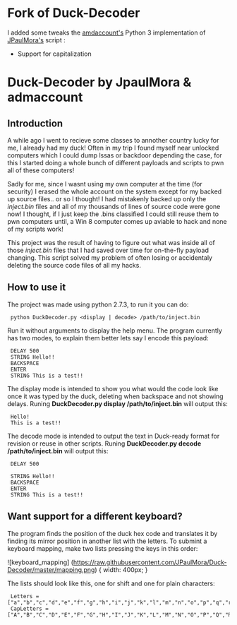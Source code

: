 # Fork of Duck-Decoder
I added some tweaks the [amdaccount's](https://github.com/admaccount/) Python 3 implementation of [JPaulMora's](https://github.com/JPaulMora/) script :
- Support for capitalization

# Duck-Decoder by JpaulMora & admaccount

## Introduction

A while ago I went to recieve some classes to annother country lucky for me, I already had my duck! Often in my trip
I found myself near unlocked computers which I could dump lssas or backdoor depending the case, for this I started doing a whole bunch of different payloads and scripts to pwn all of these computers!

Sadly for me, since I wasnt using my own computer at the time (for security) I erased the whole account on the system except for my backed up source files.. or so I thought! I had mistakenly backed up only the *inject.bin* files and all of my thousands of lines of source code were gone now! I thought, if I just keep the .bins classified I could still reuse them to pwn computers until, a Win 8 computer comes up aviable to hack and none of my scripts work!

This project was the result of having to figure out what was inside all of those *inject.bin* files that I had saved over time for on-the-fly payload changing. This script solved my problem of often losing or accidentaly deleting the source code files of all my hacks.

## How to use it

The project was made using python 2.7.3, to run it you can do:
```
 python DuckDecoder.py <display | decode> /path/to/inject.bin
```

Run it without arguments to display the help menu. The program currently has two modes, to explain them better lets say I encode this payload:
```
 DELAY 500
 STRING Hello!!
 BACKSPACE
 ENTER
 STRING This is a test!!
```
The display mode is intended to show you what would the code look like once it was typed by the duck, deleting when backspace and not showing delays. Runing __DuckDecoder.py display /path/to/inject.bin__ will output this:
```
 Hello!
 This is a test!!
```

The decode mode is intended to output the text in Duck-ready format for revision or reuse in other scripts. Runing __DuckDecoder.py decode /path/to/inject.bin__ will output this:

```
 DELAY 500

 STRING Hello!!
 BACKSPACE 
 ENTER 
 STRING This is a test!!
```

## Want support for a different keyboard?

The program finds the position of the duck hex code and translates it by finding its mirror position in another
list with the letters. To submint a keyboard mapping, make two lists pressing the keys in this order:

![keyboard_mapping] (https://raw.githubusercontent.com/JPaulMora/Duck-Decoder/master/mapping.png) { width: 400px; }

The lists should look like this, one for shift and one for plain characters:

```
 Letters = ["a","b","c","d","e","f","g","h","i","j","k","l","m","n","o","p","q","r","s","t","u","v","w","x","y","z"etc..]
 CapLetters = ["A","B","C","D","E","F","G","H","I","J","K","L","M","N","O","P","Q","R","S","T","U","V","W","X","Y","Z"etc..]
```


